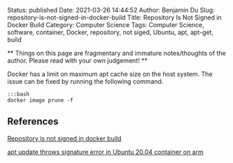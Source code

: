 Status: published
Date: 2021-03-26 14:44:52
Author: Benjamin Du
Slug: repository-is-not-signed-in-docker-build
Title: Repository Is Not Signed in Docker Build
Category: Computer Science
Tags: Computer Science, software, container, Docker, repository, not siged, Ubuntu, apt, apt-get, build

**
Things on this page are fragmentary and immature notes/thoughts of the author.
Please read with your own judgement!
**

Docker has a limit on maximum apt cache size on the host system.
The issue can be fixed by running the following command.

    :::bash
    docker image prune -f

## References

[Repository is not signed in docker build](https://stackoverflow.com/questions/59139453/repository-is-not-signed-in-docker-build)

[apt update throws signature error in Ubuntu 20.04 container on arm](https://askubuntu.com/questions/1263284/apt-update-throws-signature-error-in-ubuntu-20-04-container-on-arm)